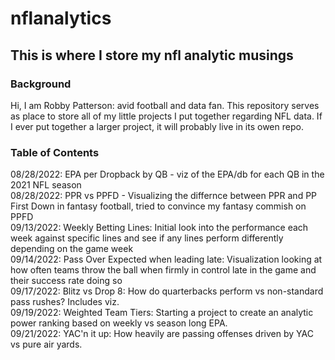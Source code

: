 # nflanalytics
## This is where I store my nfl analytic musings
### Background
Hi, I am Robby Patterson: avid football and data fan. This repository serves as place to store all of my little projects I put together regarding NFL data. If I ever put together a larger project, it will probably live in its owen repo.

### Table of Contents
08/28/2022: EPA per Dropback by QB - viz of the EPA/db for each QB in the 2021 NFL season<br>
08/28/2022: PPR vs PPFD - Visualizing the differnce between PPR and PP First Down in fantasy football, tried to convince my fantasy commish on PPFD<br>
09/13/2022: Weekly Betting Lines: Initial look into the performance each week against specific lines and see if any lines perform differently depending on the game week<br>
09/14/2022: Pass Over Expected when leading late: Visualization looking at how often teams throw the ball when firmly in control late in the game and their success rate doing so<br>
09/17/2022: Blitz vs Drop 8: How do quarterbacks perform vs non-standard pass rushes? Includes viz.<br>
09/19/2022: Weighted Team Tiers: Starting a project to create an analytic power ranking based on weekly vs season long EPA.<br>
09/21/2022: YAC'n it up: How heavily are passing offenses driven by YAC vs pure air yards.<br>
